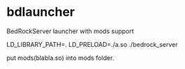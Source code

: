# bdlauncher
BedRockServer launcher with mods support

LD_LIBRARY_PATH=. LD_PRELOAD=./a.so ./bedrock_server

put mods(blabla.so) into mods folder.

